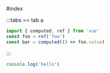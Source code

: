 <script setup>
import Hello from '../components/Hello.vue'
</script>

#index
<Hello/>

:::tabs
== tab a

```ts twoslash
import { computed, ref } from 'vue'
const foo = ref('foo')
const bar = computed(() => foo.value)
```

:::

```ts twoslash
console.log('hello')
```
